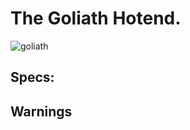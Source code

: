 # The Goliath Hotend. 
![goliath](https://user-images.githubusercontent.com/37383368/195680833-15946356-a02b-404d-9f69-ddeb4430a905.jpg)

## Specs:

## Warnings
